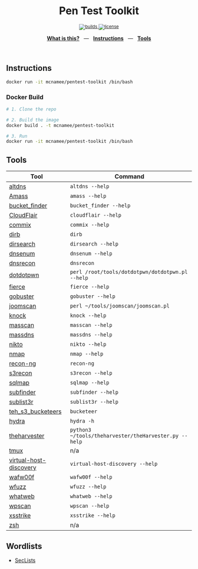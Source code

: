<div align="center">
  <h1>Pen Test Toolkit</h1>
  <p></p>
  <sup>
    <a href="https://github.com/mcnamee/pentest-toolkit/actions">
      <img src="https://img.shields.io/endpoint.svg?url=https%3A%2F%2Factions-badge.atrox.dev%2Fmcnamee%2Fpentest-toolkit%2Fbadge%3Fref%3Dmaster&style=flat" alt="builds" />
    </a>
    <a href="/LICENSE">
      <img src="https://img.shields.io/github/license/mcnamee/pentest-toolkit?style=flat-square" alt="license" />
    </a>
  </sup>
  <br />
  <p align="center">
    <a href="#intro"><b>What is this?</b></a>
    &nbsp;&nbsp;&mdash;&nbsp;&nbsp;
    <a href="#instructions"><b>Instructions</b></a>
    &nbsp;&nbsp;&mdash;&nbsp;&nbsp;
    <a href="#tools"><b>Tools</b></a>
  </p>
  <br />
</div>

## Instructions

```bash
docker run -it mcnamee/pentest-toolkit /bin/bash
```

### Docker Build

```bash
# 1. Clone the repo

# 2. Build the image
docker build . -t mcnamee/pentest-toolkit

# 3. Run
docker run -it mcnamee/pentest-toolkit /bin/bash
```

## Tools

| Tool | Command |
| --- | --- |
| [altdns](https://github.com/infosec-au/altdns) | `altdns --help` |
| [Amass](https://github.com/OWASP/Amass) | `amass --help` |
| [bucket_finder](https://github.com/AlexisAhmed/bucket_finder) | `bucket_finder --help` |
| [CloudFlair](https://github.com/christophetd/CloudFlair) | `cloudflair --help` |
| [commix](https://github.com/commixproject/commix) | `commix --help` |
| [dirb](https://tools.kali.org/web-applications/dirb) | `dirb` |
| [dirsearch](https://github.com/maurosoria/dirsearch) | `dirsearch --help` |
| [dnsenum](https://github.com/fwaeytens/dnsenum) | `dnsenum --help` |
| [dnsrecon](https://tools.kali.org/information-gathering/dnsrecon) | `dnsrecon` |
| [dotdotpwn](https://github.com/wireghoul/dotdotpwn) | `perl /root/tools/dotdotpwn/dotdotpwn.pl --help` |
| [fierce](https://github.com/mschwager/fierce) | `fierce --help` |
| [gobuster](https://github.com/OJ/gobuster) | `gobuster --help` |
| [joomscan](https://github.com/rezasp/joomscan) | `perl ~/tools/joomscan/joomscan.pl` |
| [knock](https://github.com/guelfoweb/knock) | `knock --help` |
| [masscan](https://github.com/robertdavidgraham/masscan) | `masscan --help` |
| [massdns](https://github.com/blechschmidt/massdns) | `massdns --help` |
| [nikto](https://tools.kali.org/information-gathering/nikto) | `nikto --help` |
| [nmap](https://nmap.org/) | `nmap --help` |
| [recon-ng](https://github.com/lanmaster53/recon-ng) | `recon-ng` |
| [s3recon](https://s3recon.readthedocs.io/en/latest/) | `s3recon --help` |
| [sqlmap](http://sqlmap.org/) | `sqlmap --help` |
| [subfinder](https://github.com/projectdiscovery/subfinder) | `subfinder --help` |
| [sublist3r](https://github.com/aboul3la/Sublist3r) | `sublist3r --help` |
| [teh_s3_bucketeers](https://github.com/tomdev/teh_s3_bucketeers) | `bucketeer` |
| [hydra](https://tools.kali.org/password-attacks/hydra) | `hydra -h` |
| [theharvester](https://tools.kali.org/information-gathering/theharvester) | `python3 ~/tools/theharvester/theHarvester.py --help` |
| [tmux](https://github.com/tmux/tmux/wiki) | n/a |
| [virtual-host-discovery](https://github.com/jobertabma/virtual-host-discovery) | `virtual-host-discovery --help` |
| [wafw00f](https://github.com/enablesecurity/wafw00f) | `wafw00f --help` |
| [wfuzz](https://wfuzz.readthedocs.io/en/latest/) | `wfuzz --help` |
| [whatweb](https://github.com/urbanadventurer/WhatWeb) | `whatweb --help` |
| [wpscan](https://github.com/wpscanteam/wpscan) | `wpscan --help` |
| [xsstrike](https://github.com/s0md3v/XSStrike) | `xsstrike --help` |
| [zsh](https://ohmyz.sh/) | n/a |

## Wordlists

- [SecLists](https://github.com/danielmiessler/SecLists)
